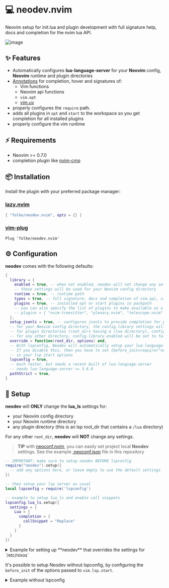 # 💻 neodev.nvim

Neovim setup for init.lua and plugin development with full signature help, docs and
completion for the nvim lua API.

![image](https://user-images.githubusercontent.com/292349/201495543-ff532160-c8bd-4651-a16f-4fb682c9b945.png)

## ✨ Features

- Automatically configures **lua-language-server** for your **Neovim** config, **Neovim** runtime and plugin
  directories
- [Annotations](https://github.com/LuaLS/lua-language-server/wiki/Annotations) for completion, hover and signatures of:
  - Vim functions
  - Neovim api functions
  - `vim.opt`
  - [vim.uv](https://github.com/luvit/luv)
- properly configures the `require` path.
- adds all plugins in `opt` and `start` to the workspace so you get completion
  for all installed plugins
- properly configure the vim runtime

## ⚡️ Requirements

- Neovim >= 0.7.0
- completion plugin like [nvim-cmp](https://github.com/hrsh7th/nvim-cmp)

## 📦 Installation

Install the plugin with your preferred package manager:

### [lazy.nvim](https://github.com/folke/lazy.nvim)

```lua
{ "folke/neodev.nvim", opts = {} }
```

### [vim-plug](https://github.com/junegunn/vim-plug)

```vim
Plug 'folke/neodev.nvim'
```

## ⚙️ Configuration

**neodev** comes with the following defaults:

```lua
{
  library = {
    enabled = true, -- when not enabled, neodev will not change any settings to the LSP server
    -- these settings will be used for your Neovim config directory
    runtime = true, -- runtime path
    types = true, -- full signature, docs and completion of vim.api, vim.treesitter, vim.lsp and others
    plugins = true, -- installed opt or start plugins in packpath
    -- you can also specify the list of plugins to make available as a workspace library
    -- plugins = { "nvim-treesitter", "plenary.nvim", "telescope.nvim" },
  },
  setup_jsonls = true, -- configures jsonls to provide completion for project specific .luarc.json files
  -- for your Neovim config directory, the config.library settings will be used as is
  -- for plugin directories (root_dirs having a /lua directory), config.library.plugins will be disabled
  -- for any other directory, config.library.enabled will be set to false
  override = function(root_dir, options) end,
  -- With lspconfig, Neodev will automatically setup your lua-language-server
  -- If you disable this, then you have to set {before_init=require("neodev.lsp").before_init}
  -- in your lsp start options
  lspconfig = true,
  -- much faster, but needs a recent built of lua-language-server
  -- needs lua-language-server >= 3.6.0
  pathStrict = true,
}
```

## 🚀 Setup

**neodev** will **ONLY** change the **lua_ls** settings for:

- your Neovim config directory
- your Neovim runtime directory
- any plugin directory (this is an lsp root_dir that contains a `/lua`
  directory)

For any other `root_dir`, **neodev** will **NOT** change any settings.

> **TIP** with [neoconf.nvim](https://github.com/folke/neoconf.nvim), you can easily set project local **Neodev** settings.
> See the example [.neoconf.json](https://github.com/folke/neodev.nvim/blob/main/.neoconf.json) file in this repository

```lua
-- IMPORTANT: make sure to setup neodev BEFORE lspconfig
require("neodev").setup({
  -- add any options here, or leave empty to use the default settings
})

-- then setup your lsp server as usual
local lspconfig = require('lspconfig')

-- example to setup lua_ls and enable call snippets
lspconfig.lua_ls.setup({
  settings = {
    Lua = {
      completion = {
        callSnippet = "Replace"
      }
    }
  }
})
```

<details>
<summary>Example for setting up **neodev** that overrides the settings for `/etc/nixos`</summary>

```lua
-- You can override the default detection using the override function
-- EXAMPLE: If you want a certain directory to be configured differently, you can override its settings
require("neodev").setup({
  override = function(root_dir, library)
    if require("neodev.util").has_file(root_dir, "/etc/nixos") then
      library.enabled = true
      library.plugins = true
    end
  end,
})
```

</details>

It's possible to setup Neodev without lspconfig, by configuring the `before_init`
of the options passed to `vim.lsp.start`.

<details>
<summary>Example without lspconfig</summary>

```lua
-- dont run neodev.setup
vim.lsp.start({
  name = "lua-language-server",
  cmd = { "lua-language-server" },
  before_init = require("neodev.lsp").before_init,
  root_dir = vim.fn.getcwd(),
  settings = { Lua = {} },
})
```

</details>
